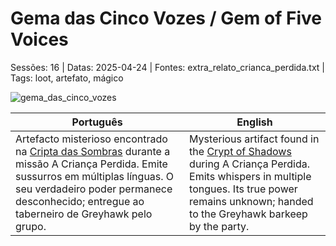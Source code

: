 
# Gema das Cinco Vozes / Gem of Five Voices

Sessões: 16 | Datas: 2025-04-24 | Fontes: extra_relato_crianca_perdida.txt | Tags: loot, artefato, mágico


![gema_das_cinco_vozes](assets/loot/gema_das_cinco_vozes.webp)

| Português | English |
|-----------|---------|
| Artefacto misterioso encontrado na [Cripta das Sombras](cripta_das_sombras.md) durante a missão A Criança Perdida. Emite sussurros em múltiplas línguas. O seu verdadeiro poder permanece desconhecido; entregue ao taberneiro de Greyhawk pelo grupo. | Mysterious artifact found in the [Crypt of Shadows](cripta_das_sombras.md) during A Criança Perdida. Emits whispers in multiple tongues. Its true power remains unknown; handed to the Greyhawk barkeep by the party. |



















